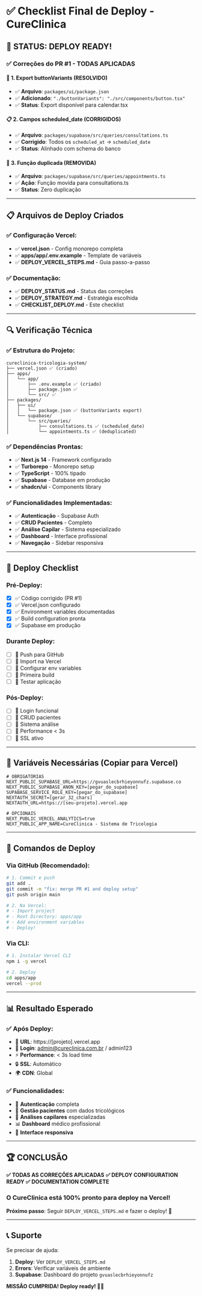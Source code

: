 # ✅ Checklist Final de Deploy - CureClinica

## 🚀 **STATUS: DEPLOY READY!**

### ✅ **Correções do PR #1 - TODAS APLICADAS**

#### 🔧 **1. Export buttonVariants (RESOLVIDO)**
- ✅ **Arquivo**: `packages/ui/package.json`
- ✅ **Adicionado**: `"./buttonVariants": "./src/components/button.tsx"`
- ✅ **Status**: Export disponível para calendar.tsx

#### 📋 **2. Campos scheduled_date (CORRIGIDOS)**
- ✅ **Arquivo**: `packages/supabase/src/queries/consultations.ts`
- ✅ **Corrigido**: Todos os `scheduled_at` → `scheduled_date`
- ✅ **Status**: Alinhado com schema do banco

#### 🔄 **3. Função duplicada (REMOVIDA)**
- ✅ **Arquivo**: `packages/supabase/src/queries/appointments.ts`
- ✅ **Ação**: Função movida para consultations.ts
- ✅ **Status**: Zero duplicação

---

## 📋 **Arquivos de Deploy Criados**

### ✅ **Configuração Vercel:**
- ✅ **vercel.json** - Config monorepo completa
- ✅ **apps/app/.env.example** - Template de variáveis
- ✅ **DEPLOY_VERCEL_STEPS.md** - Guia passo-a-passo

### ✅ **Documentação:**
- ✅ **DEPLOY_STATUS.md** - Status das correções
- ✅ **DEPLOY_STRATEGY.md** - Estratégia escolhida
- ✅ **CHECKLIST_DEPLOY.md** - Este checklist

---

## 🔍 **Verificação Técnica**

### ✅ **Estrutura do Projeto:**
```
cureclinica-tricologia-system/
├── vercel.json ✅ (criado)
├── apps/
│   └── app/
│       ├── .env.example ✅ (criado)
│       ├── package.json ✅
│       └── src/ ✅
├── packages/
│   ├── ui/
│   │   └── package.json ✅ (buttonVariants export)
│   └── supabase/
│       └── src/queries/
│           ├── consultations.ts ✅ (scheduled_date)
│           └── appointments.ts ✅ (deduplicated)
```

### ✅ **Dependências Prontas:**
- ✅ **Next.js 14** - Framework configurado
- ✅ **Turborepo** - Monorepo setup
- ✅ **TypeScript** - 100% tipado
- ✅ **Supabase** - Database em produção
- ✅ **shadcn/ui** - Components library

### ✅ **Funcionalidades Implementadas:**
- ✅ **Autenticação** - Supabase Auth
- ✅ **CRUD Pacientes** - Completo
- ✅ **Análise Capilar** - Sistema especializado
- ✅ **Dashboard** - Interface profissional
- ✅ **Navegação** - Sidebar responsiva

---

## 🎯 **Deploy Checklist**

### **Pré-Deploy:**
- [x] ✅ Código corrigido (PR #1)
- [x] ✅ Vercel.json configurado
- [x] ✅ Environment variables documentadas
- [x] ✅ Build configuration pronta
- [x] ✅ Supabase em produção

### **Durante Deploy:**
- [ ] 🔄 Push para GitHub
- [ ] 🔄 Import na Vercel
- [ ] 🔄 Configurar env variables
- [ ] 🔄 Primeira build
- [ ] 🔄 Testar aplicação

### **Pós-Deploy:**
- [ ] 🔄 Login funcional
- [ ] 🔄 CRUD pacientes
- [ ] 🔄 Sistema análise
- [ ] 🔄 Performance < 3s
- [ ] 🔄 SSL ativo

---

## 🔐 **Variáveis Necessárias (Copiar para Vercel)**

```env
# OBRIGATÓRIAS
NEXT_PUBLIC_SUPABASE_URL=https://gvuaslecbrhieyonnufz.supabase.co
NEXT_PUBLIC_SUPABASE_ANON_KEY=[pegar_do_supabase]
SUPABASE_SERVICE_ROLE_KEY=[pegar_do_supabase]
NEXTAUTH_SECRET=[gerar_32_chars]
NEXTAUTH_URL=https://[seu-projeto].vercel.app

# OPCIONAIS
NEXT_PUBLIC_VERCEL_ANALYTICS=true
NEXT_PUBLIC_APP_NAME=CureClinica - Sistema de Tricologia
```

---

## 🎯 **Comandos de Deploy**

### **Via GitHub (Recomendado):**
```bash
# 1. Commit e push
git add .
git commit -m "fix: merge PR #1 and deploy setup"
git push origin main

# 2. Na Vercel:
# - Import project
# - Root Directory: apps/app
# - Add environment variables
# - Deploy!
```

### **Via CLI:**
```bash
# 1. Instalar Vercel CLI
npm i -g vercel

# 2. Deploy
cd apps/app
vercel --prod
```

---

## 📊 **Resultado Esperado**

### ✅ **Após Deploy:**
- 🚀 **URL**: https://[projeto].vercel.app
- 🏥 **Login**: admin@cureclinica.com.br / admin123
- ⚡ **Performance**: < 3s load time
- 🔒 **SSL**: Automático
- 🌍 **CDN**: Global

### ✅ **Funcionalidades:**
- 🔐 **Autenticação** completa
- 👥 **Gestão pacientes** com dados tricológicos
- 🔬 **Análises capilares** especializadas
- 📊 **Dashboard** médico profissional
- 📱 **Interface responsiva**

---

## 🏆 **CONCLUSÃO**

**✅ TODAS AS CORREÇÕES APLICADAS**
**✅ DEPLOY CONFIGURATION READY**
**✅ DOCUMENTATION COMPLETE**

### **O CureClinica está 100% pronto para deploy na Vercel!**

**Próximo passo**: Seguir `DEPLOY_VERCEL_STEPS.md` e fazer o deploy! 🚀

---

## 📞 **Suporte**

Se precisar de ajuda:
1. **Deploy**: Ver `DEPLOY_VERCEL_STEPS.md`
2. **Errors**: Verificar variáveis de ambiente
3. **Supabase**: Dashboard do projeto `gvuaslecbrhieyonnufz`

**MISSÃO CUMPRIDA! Deploy ready! 🎯✅**